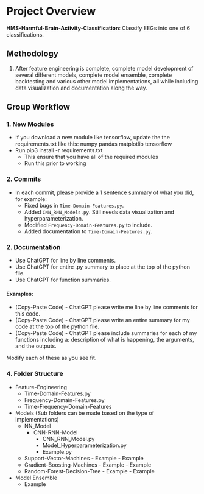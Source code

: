 # Project Overview

**HMS-Harmful-Brain-Activity-Classification**: Classify EEGs into one of 6 classifications.

## Methodology

1. After feature engineering is complete, complete model development of several different models, complete model ensemble, complete backtesting and various other model implementations, all while including data visualization and documentation along the way.

## Group Workflow

### 1. New Modules 
- If you download a new module like tensorflow, update the the requirements.txt like this:
	numpy
	pandas
	matplotlib
	tensorflow
- Run pip3 install -r requirements.txt
	- This ensure that you have all of the required modules
 	- Run this prior to working

### 2. Commits

- In each commit, please provide a 1 sentence summary of what you did, for example:
    - Fixed bugs in `Time-Domain-Features.py`.
    - Added `CNN_RNN_Models.py`. Still needs data visualization and hyperparameterization.
    - Modified `Frequency-Domain-Features.py` to include.
    - Added documentation to `Time-Domain-Features.py`.

### 2. Documentation

- Use ChatGPT for line by line comments.
- Use ChatGPT for entire .py summary to place at the top of the python file.
- Use ChatGPT for function summaries.

#### Examples:

- (Copy-Paste Code) - ChatGPT please write me line by line comments for this code.
- (Copy-Paste Code) - ChatGPT please write an entire summary for my code at the top of the python file.
- (Copy-Paste Code) - ChatGPT please include summaries for each of my functions including a: 
      description of what is happening, the arguments, and the outputs.

Modify each of these as you see fit.

### 4. Folder Structure

- Feature-Engineering
  - Time-Domain-Features.py
  - Frequency-Domain-Features.py
  - Time-Frequency-Domain-Features
- Models (Sub folders can be made based on the type of implementations)
  - NN_Model
    - CNN-RNN-Model
      	- CNN_RNN_Model.py
      	- Model_Hyperparameterization.py
      	- Example.py
  - Support-Vector-Machines
      	- Example
      	- Example
  - Gradient-Boosting-Machines
    	- Example
  		- Example
  - Random-Forest-Decision-Tree
    	- Example
    	- Example
- Model Ensemble
  - Example

